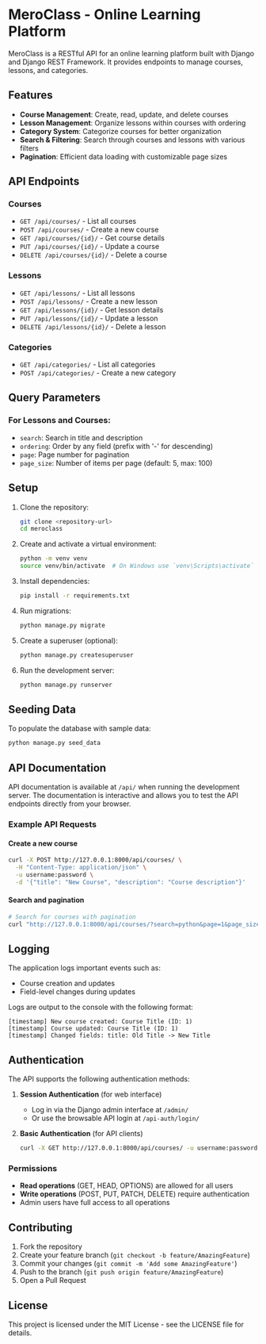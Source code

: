 # MeroClass - Online Learning Platform

MeroClass is a RESTful API for an online learning platform built with Django and Django REST Framework. It provides endpoints to manage courses, lessons, and categories.

## Features

- **Course Management**: Create, read, update, and delete courses
- **Lesson Management**: Organize lessons within courses with ordering
- **Category System**: Categorize courses for better organization
- **Search & Filtering**: Search through courses and lessons with various filters
- **Pagination**: Efficient data loading with customizable page sizes

## API Endpoints

### Courses
- `GET /api/courses/` - List all courses
- `POST /api/courses/` - Create a new course
- `GET /api/courses/{id}/` - Get course details
- `PUT /api/courses/{id}/` - Update a course
- `DELETE /api/courses/{id}/` - Delete a course

### Lessons
- `GET /api/lessons/` - List all lessons
- `POST /api/lessons/` - Create a new lesson
- `GET /api/lessons/{id}/` - Get lesson details
- `PUT /api/lessons/{id}/` - Update a lesson
- `DELETE /api/lessons/{id}/` - Delete a lesson

### Categories
- `GET /api/categories/` - List all categories
- `POST /api/categories/` - Create a new category

## Query Parameters

### For Lessons and Courses:
- `search`: Search in title and description
- `ordering`: Order by any field (prefix with '-' for descending)
- `page`: Page number for pagination
- `page_size`: Number of items per page (default: 5, max: 100)

## Setup

1. Clone the repository:
   ```bash
   git clone <repository-url>
   cd meroclass
   ```

2. Create and activate a virtual environment:
   ```bash
   python -m venv venv
   source venv/bin/activate  # On Windows use `venv\Scripts\activate`
   ```

3. Install dependencies:
   ```bash
   pip install -r requirements.txt
   ```

4. Run migrations:
   ```bash
   python manage.py migrate
   ```

5. Create a superuser (optional):
   ```bash
   python manage.py createsuperuser
   ```

6. Run the development server:
   ```bash
   python manage.py runserver
   ```

## Seeding Data

To populate the database with sample data:

```bash
python manage.py seed_data
```

## API Documentation

API documentation is available at `/api/` when running the development server. The documentation is interactive and allows you to test the API endpoints directly from your browser.

### Example API Requests

#### Create a new course
```bash
curl -X POST http://127.0.0.1:8000/api/courses/ \
  -H "Content-Type: application/json" \
  -u username:password \
  -d '{"title": "New Course", "description": "Course description"}'
```

#### Search and pagination
```bash
# Search for courses with pagination
curl "http://127.0.0.1:8000/api/courses/?search=python&page=1&page_size=5"
```

## Logging

The application logs important events such as:
- Course creation and updates
- Field-level changes during updates

Logs are output to the console with the following format:
```
[timestamp] New course created: Course Title (ID: 1)
[timestamp] Course updated: Course Title (ID: 1)
[timestamp] Changed fields: title: Old Title -> New Title
```

## Authentication

The API supports the following authentication methods:

1. **Session Authentication** (for web interface)
   - Log in via the Django admin interface at `/admin/`
   - Or use the browsable API login at `/api-auth/login/`

2. **Basic Authentication** (for API clients)
   ```bash
   curl -X GET http://127.0.0.1:8000/api/courses/ -u username:password
   ```

### Permissions
- **Read operations** (GET, HEAD, OPTIONS) are allowed for all users
- **Write operations** (POST, PUT, PATCH, DELETE) require authentication
- Admin users have full access to all operations

## Contributing

1. Fork the repository
2. Create your feature branch (`git checkout -b feature/AmazingFeature`)
3. Commit your changes (`git commit -m 'Add some AmazingFeature'`)
4. Push to the branch (`git push origin feature/AmazingFeature`)
5. Open a Pull Request

## License

This project is licensed under the MIT License - see the LICENSE file for details.

